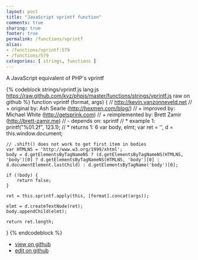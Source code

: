 ```yaml
---
layout: post
title: "JavaScript vprintf function"
comments: true
sharing: true
footer: true
permalink: /functions/vprintf
alias:
- /functions/vprintf:579
- /functions/579
categories: [ strings, functions ]
---
```

A JavaScript equivalent of PHP's vprintf
<!-- more -->
{% codeblock strings/vprintf.js lang:js https://raw.github.com/kvz/phpjs/master/functions/strings/vprintf.js raw on github %}
function vprintf (format, args) {
    // http://kevin.vanzonneveld.net
    // +   original by: Ash Searle (http://hexmen.com/blog/)
    // +   improved by: Michael White (http://getsprink.com)
    // + reimplemented by: Brett Zamir (http://brett-zamir.me)
    // -    depends on: sprintf
    // *     example 1: printf("%01.2f", 123.1);
    // *     returns 1: 6
    var body, elmt;
    var ret = '',
        d = this.window.document;

    // .shift() does not work to get first item in bodies
    var HTMLNS = 'http://www.w3.org/1999/xhtml';
    body = d.getElementsByTagNameNS ? (d.getElementsByTagNameNS(HTMLNS, 'body')[0] ? d.getElementsByTagNameNS(HTMLNS, 'body')[0] : d.documentElement.lastChild) : d.getElementsByTagName('body')[0];

    if (!body) {
        return false;
    }

    ret = this.sprintf.apply(this, [format].concat(args));

    elmt = d.createTextNode(ret);
    body.appendChild(elmt);

    return ret.length;
}
{% endcodeblock %}
<ul>
 <li><a href="https://github.com/kvz/phpjs/blob/master/functions/strings/vprintf.js">view on github</a></li>
 <li><a href="https://github.com/kvz/phpjs/edit/master/functions/strings/vprintf.js">edit on github</a></li>
</ul>
